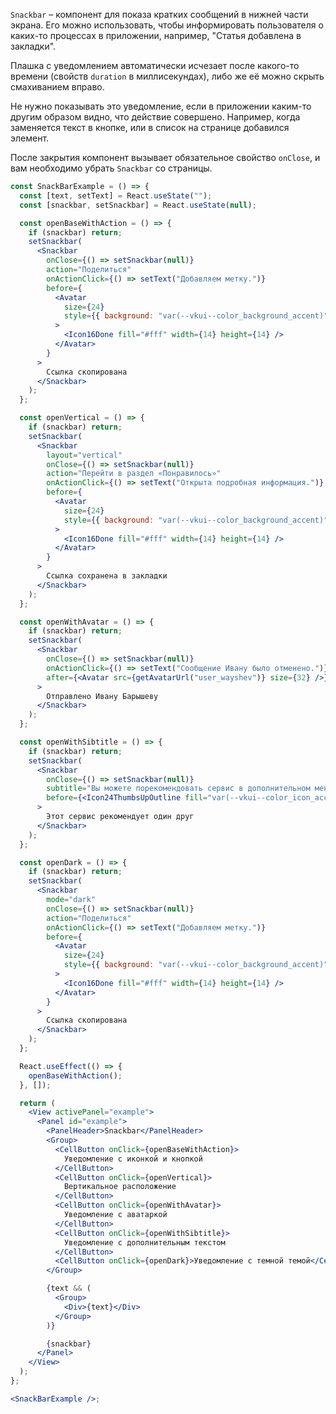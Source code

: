 `Snackbar` – компонент для показа кратких сообщений в нижней части экрана. Его можно использовать, чтобы информировать пользователя о каких-то процессах в приложении, например, "Статья добавлена в закладки".

Плашка с уведомлением автоматически исчезает после какого-то времени (свойств `duration` в миллисекундах), либо же её можно скрыть смахиванием вправо.

Не нужно показывать это уведомление, если в приложении каким-то другим образом видно, что действие совершено. Например, когда заменяется текст в кнопке, или в список на странице добавился элемент.

После закрытия компонент вызывает обязательное свойство `onClose`, и вам необходимо убрать `Snackbar` со страницы.

```jsx
const SnackBarExample = () => {
  const [text, setText] = React.useState("");
  const [snackbar, setSnackbar] = React.useState(null);

  const openBaseWithAction = () => {
    if (snackbar) return;
    setSnackbar(
      <Snackbar
        onClose={() => setSnackbar(null)}
        action="Поделиться"
        onActionClick={() => setText("Добавляем метку.")}
        before={
          <Avatar
            size={24}
            style={{ background: "var(--vkui--color_background_accent)" }}
          >
            <Icon16Done fill="#fff" width={14} height={14} />
          </Avatar>
        }
      >
        Ссылка скопирована
      </Snackbar>
    );
  };

  const openVertical = () => {
    if (snackbar) return;
    setSnackbar(
      <Snackbar
        layout="vertical"
        onClose={() => setSnackbar(null)}
        action="Перейти в раздел «Понравилось»"
        onActionClick={() => setText("Открыта подробная информация.")}
        before={
          <Avatar
            size={24}
            style={{ background: "var(--vkui--color_background_accent)" }}
          >
            <Icon16Done fill="#fff" width={14} height={14} />
          </Avatar>
        }
      >
        Ссылка сохранена в закладки
      </Snackbar>
    );
  };

  const openWithAvatar = () => {
    if (snackbar) return;
    setSnackbar(
      <Snackbar
        onClose={() => setSnackbar(null)}
        onActionClick={() => setText("Сообщение Ивану было отменено.")}
        after={<Avatar src={getAvatarUrl("user_wayshev")} size={32} />}
      >
        Отправлено Ивану Барышеву
      </Snackbar>
    );
  };

  const openWithSibtitle = () => {
    if (snackbar) return;
    setSnackbar(
      <Snackbar
        onClose={() => setSnackbar(null)}
        subtitle="Вы можете порекомендовать сервис в дополнительном меню"
        before={<Icon24ThumbsUpOutline fill="var(--vkui--color_icon_accent)" />}
      >
        Этот сервис рекомендует один друг
      </Snackbar>
    );
  };

  const openDark = () => {
    if (snackbar) return;
    setSnackbar(
      <Snackbar
        mode="dark"
        onClose={() => setSnackbar(null)}
        action="Поделиться"
        onActionClick={() => setText("Добавляем метку.")}
        before={
          <Avatar
            size={24}
            style={{ background: "var(--vkui--color_background_accent)" }}
          >
            <Icon16Done fill="#fff" width={14} height={14} />
          </Avatar>
        }
      >
        Ссылка скопирована
      </Snackbar>
    );
  };

  React.useEffect(() => {
    openBaseWithAction();
  }, []);

  return (
    <View activePanel="example">
      <Panel id="example">
        <PanelHeader>Snackbar</PanelHeader>
        <Group>
          <CellButton onClick={openBaseWithAction}>
            Уведомление с иконкой и кнопкой
          </CellButton>
          <CellButton onClick={openVertical}>
            Вертикальное расположение
          </CellButton>
          <CellButton onClick={openWithAvatar}>
            Уведомление с аватаркой
          </CellButton>
          <CellButton onClick={openWithSibtitle}>
            Уведомление с дополнительным текстом
          </CellButton>
          <CellButton onClick={openDark}>Уведомление с темной темой</CellButton>
        </Group>

        {text && (
          <Group>
            <Div>{text}</Div>
          </Group>
        )}

        {snackbar}
      </Panel>
    </View>
  );
};

<SnackBarExample />;
```
